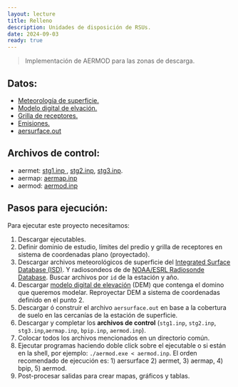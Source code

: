 ```yaml
--- 
layout: lecture
title: Relleno
description: Unidades de disposición de RSUs.
date: 2024-09-03
ready: true
---
```


> Implementación de AERMOD para las zonas de descarga.     

## Datos:
- [Meteorología de superficie.](./data/875530-99999-2024.ish)
- [Modelo digital de elvación.](./data/ceamse.tif)
- [Grilla de receptores.      ](./relleno/ceamse.rec)
- [Emisiones.                 ](./relleno/emis.csv)
- [aersurface.out](./data/aersurface.out)

## Archivos de control:

- aermet: [stg1.inp  ](./relleno/stg1.inp), [stg2.inp](./relleno/stg2.inp), [stg3.inp](./relleno/stg3.inp).
- aermap: [aermap.inp](./relleno/aermap.inp)
- aermod: [aermod.inp](./relleno/aermod.inp)


## Pasos para ejecución:
Para ejecutar este proyecto necesitamos:
1. Descargar ejecutables.
2. Definir dominio de estudio, límites del predio y grilla de receptores en sistema de coordenadas plano (proyectado).
3. Descargar archivos meteorológicos de superficie del [Integrated Surface Database (ISD)](https://www.ncei.noaa.gov/pub/data/noaa/). Y radiosondeos de de [NOAA/ESRL Radiosonde Database](https://ruc.noaa.gov/raobs). Buscar archivos por `id` de la estación y año.
4. Descargar [modelo digital de elevación](https://www.ign.gob.ar/NuestrasActividades/Geodesia/ModeloDigitalElevaciones/Mapa) (DEM) que contenga el domino que queremos modelar. Reproyectar DEM a sistema de coordenadas definido en el punto 2.
5. Descargar ó construir el archivo `aersurface.out` en base a la cobertura de suelo en las cercanías de la estación de superficie.
6. Descargar y completar los **archivos de control** (`stg1.inp`, `stg2.inp`, `stg3.inp`,`aermap.inp`, `bpip.inp`, `aermod.inp`).
7. Colocar todos los archivos mencionados en un directorio común.
8. Ejecutar programas haciendo doble click sobre el ejecutable o si están en la shell, por ejemplo: ``./aermod.exe < aermod.inp``. El orden recomendado de ejecución es: 1) aersurface 2) aermet, 3) aermap, 4) bpip, 5) aermod.
9. Post-procesar salidas para crear mapas, gráficos y tablas.

